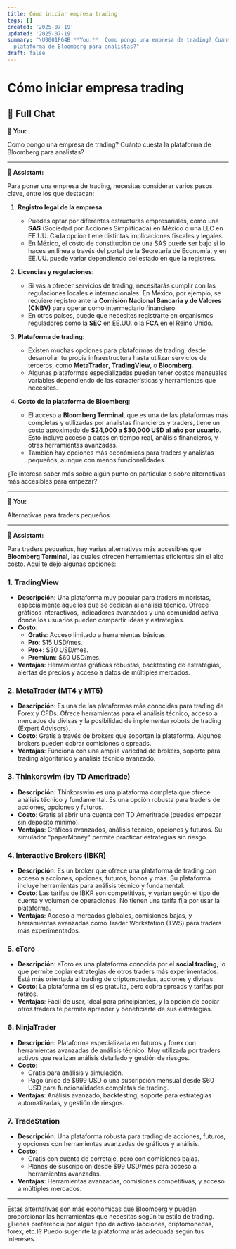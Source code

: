 ```yaml
---
title: Cómo iniciar empresa trading
tags: []
created: '2025-07-19'
updated: '2025-07-19'
summary: "\U0001F64B **You:**  Como pongo una empresa de trading? Cuánto cuesta la
  plataforma de Bloomberg para analistas?"
draft: false
---
```


# Cómo iniciar empresa trading

## 🧠 Full Chat

🙋 **You:**

Como pongo una empresa de trading? Cuánto cuesta la plataforma de Bloomberg para analistas?

---

🤖 **Assistant:**

Para poner una empresa de trading, necesitas considerar varios pasos clave, entre los que destacan:

1. **Registro legal de la empresa**:
   - Puedes optar por diferentes estructuras empresariales, como una **SAS** (Sociedad por Acciones Simplificada) en México o una LLC en EE.UU. Cada opción tiene distintas implicaciones fiscales y legales.
   - En México, el costo de constitución de una SAS puede ser bajo si lo haces en línea a través del portal de la Secretaría de Economía, y en EE.UU. puede variar dependiendo del estado en que la registres.

2. **Licencias y regulaciones**:
   - Si vas a ofrecer servicios de trading, necesitarás cumplir con las regulaciones locales e internacionales. En México, por ejemplo, se requiere registro ante la **Comisión Nacional Bancaria y de Valores (CNBV)** para operar como intermediario financiero.
   - En otros países, puede que necesites registrarte en organismos reguladores como la **SEC** en EE.UU. o la **FCA** en el Reino Unido.

3. **Plataforma de trading**:
   - Existen muchas opciones para plataformas de trading, desde desarrollar tu propia infraestructura hasta utilizar servicios de terceros, como **MetaTrader**, **TradingView**, o **Bloomberg**.
   - Algunas plataformas especializadas pueden tener costos mensuales variables dependiendo de las características y herramientas que necesites.

4. **Costo de la plataforma de Bloomberg**:
   - El acceso a **Bloomberg Terminal**, que es una de las plataformas más completas y utilizadas por analistas financieros y traders, tiene un costo aproximado de **$24,000 a $30,000 USD al año por usuario**. Esto incluye acceso a datos en tiempo real, análisis financieros, y otras herramientas avanzadas.
   - También hay opciones más económicas para traders y analistas pequeños, aunque con menos funcionalidades.

¿Te interesa saber más sobre algún punto en particular o sobre alternativas más accesibles para empezar?

---

🙋 **You:**

Alternativas para traders pequeños

---

🤖 **Assistant:**

Para traders pequeños, hay varias alternativas más accesibles que **Bloomberg Terminal**, las cuales ofrecen herramientas eficientes sin el alto costo. Aquí te dejo algunas opciones:

### 1. **TradingView**
   - **Descripción**: Una plataforma muy popular para traders minoristas, especialmente aquellos que se dedican al análisis técnico. Ofrece gráficos interactivos, indicadores avanzados y una comunidad activa donde los usuarios pueden compartir ideas y estrategias.
   - **Costo**: 
     - **Gratis**: Acceso limitado a herramientas básicas.
     - **Pro**: $15 USD/mes.
     - **Pro+**: $30 USD/mes.
     - **Premium**: $60 USD/mes.
   - **Ventajas**: Herramientas gráficas robustas, backtesting de estrategias, alertas de precios y acceso a datos de múltiples mercados.

### 2. **MetaTrader (MT4 y MT5)**
   - **Descripción**: Es una de las plataformas más conocidas para trading de Forex y CFDs. Ofrece herramientas para el análisis técnico, acceso a mercados de divisas y la posibilidad de implementar robots de trading (Expert Advisors).
   - **Costo**: Gratis a través de brokers que soportan la plataforma. Algunos brokers pueden cobrar comisiones o spreads.
   - **Ventajas**: Funciona con una amplia variedad de brokers, soporte para trading algorítmico y análisis técnico avanzado.

### 3. **Thinkorswim (by TD Ameritrade)**
   - **Descripción**: Thinkorswim es una plataforma completa que ofrece análisis técnico y fundamental. Es una opción robusta para traders de acciones, opciones y futuros.
   - **Costo**: Gratis al abrir una cuenta con TD Ameritrade (puedes empezar sin depósito mínimo).
   - **Ventajas**: Gráficos avanzados, análisis técnico, opciones y futuros. Su simulador "paperMoney" permite practicar estrategias sin riesgo.

### 4. **Interactive Brokers (IBKR)**
   - **Descripción**: Es un broker que ofrece una plataforma de trading con acceso a acciones, opciones, futuros, bonos y más. Su plataforma incluye herramientas para análisis técnico y fundamental.
   - **Costo**: Las tarifas de IBKR son competitivas, y varían según el tipo de cuenta y volumen de operaciones. No tienen una tarifa fija por usar la plataforma.
   - **Ventajas**: Acceso a mercados globales, comisiones bajas, y herramientas avanzadas como Trader Workstation (TWS) para traders más experimentados.

### 5. **eToro**
   - **Descripción**: eToro es una plataforma conocida por el **social trading**, lo que permite copiar estrategias de otros traders más experimentados. Está más orientada al trading de criptomonedas, acciones y divisas.
   - **Costo**: La plataforma en sí es gratuita, pero cobra spreads y tarifas por retiros.
   - **Ventajas**: Fácil de usar, ideal para principiantes, y la opción de copiar otros traders te permite aprender y beneficiarte de sus estrategias.

### 6. **NinjaTrader**
   - **Descripción**: Plataforma especializada en futuros y forex con herramientas avanzadas de análisis técnico. Muy utilizada por traders activos que realizan análisis detallado y gestión de riesgos.
   - **Costo**:
     - Gratis para análisis y simulación.
     - Pago único de $999 USD o una suscripción mensual desde $60 USD para funcionalidades completas de trading.
   - **Ventajas**: Análisis avanzado, backtesting, soporte para estrategias automatizadas, y gestión de riesgos.

### 7. **TradeStation**
   - **Descripción**: Una plataforma robusta para trading de acciones, futuros, y opciones con herramientas avanzadas de gráficos y análisis.
   - **Costo**: 
     - Gratis con cuenta de corretaje, pero con comisiones bajas.
     - Planes de suscripción desde $99 USD/mes para acceso a herramientas avanzadas.
   - **Ventajas**: Herramientas avanzadas, comisiones competitivas, y acceso a múltiples mercados.

---

Estas alternativas son más económicas que Bloomberg y pueden proporcionar las herramientas que necesitas según tu estilo de trading. ¿Tienes preferencia por algún tipo de activo (acciones, criptomonedas, forex, etc.)? Puedo sugerirte la plataforma más adecuada según tus intereses.